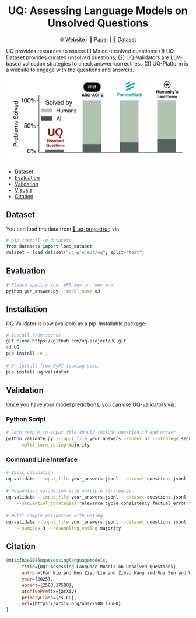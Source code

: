 <div align="center">

# UQ: Assessing Language Models on Unsolved Questions

🌐 [Website](https://uq.stanford.edu/) | 📄 [Paper](https://arxiv.org/abs/2508.17580) | 🤗 [Dataset](https://hf.co/datasets/uq-project/uq)

</div>

UQ provides resources to assess LLMs on unsolved questions: (1) UQ-Dataset provides curated unsolved questions; (2) UQ-Validators are LLM-based validation strategies to check answer-correctness (3) UQ-Platform is a website to engage with the questions and answers.

 <img src="visuals/uq.png"/>

- [Dataset](#dataset)
- [Evaluation](#evaluation)
- [Validation](#validation)
- [Visuals](#visuals)
- [Citation](#citation)

## Dataset

You can load the data from [🤗 uq-project/uq](https://huggingface.co/datasets/uq-project/uq) via:

```python
# pip install -q datasets
from datasets import load_dataset
dataset = load_dataset("uq-project/uq", split="test")
```

## Evaluation

```bash
# Please specify your API key in `key.env`
python gen_answer.py --model_name o3
```


## Installation

UQ Validator is now available as a pip-installable package:

```bash
# Install from source
git clone https://github.com/uq-project/UQ.git
cd UQ
pip install -e .

# Or install from PyPI (coming soon)
pip install uq-validator
```

## Validation

Once you have your model predictions, you can use UQ-validators via:

### Python Script

```bash
# Each sample in input file should include question_id and answer
python validate.py --input_file your_answers --model o3 --strategy sequential --turns 3 \
    --multi_turn_voting majority
```

### Command Line Interface

```bash
# Basic validation
uq-validate --input_file your_answers.jsonl --dataset questions.jsonl --strategy relevance

# Sequential validation with multiple strategies
uq-validate --input_file your_answers.jsonl --dataset questions.jsonl --strategy sequential \
    --sequential_strategies relevance cycle_consistency factual_error final_answer

# Multi-sample validation with voting
uq-validate --input_file your_answers.jsonl --dataset questions.jsonl --strategy total_correctness \
    --samples 3 --resampling_voting majority
```

## Citation

```bibtex
@misc{nie2025uqassessinglanguagemodels,
      title={UQ: Assessing Language Models on Unsolved Questions}, 
      author={Fan Nie and Ken Ziyu Liu and Zihao Wang and Rui Sun and Wei Liu and Weijia Shi and Huaxiu Yao and Linjun Zhang and Andrew Y. Ng and James Zou and Sanmi Koyejo and Yejin Choi and Percy Liang and Niklas Muennighoff},
      year={2025},
      eprint={2508.17580},
      archivePrefix={arXiv},
      primaryClass={cs.CL},
      url={https://arxiv.org/abs/2508.17580}, 
}
```
